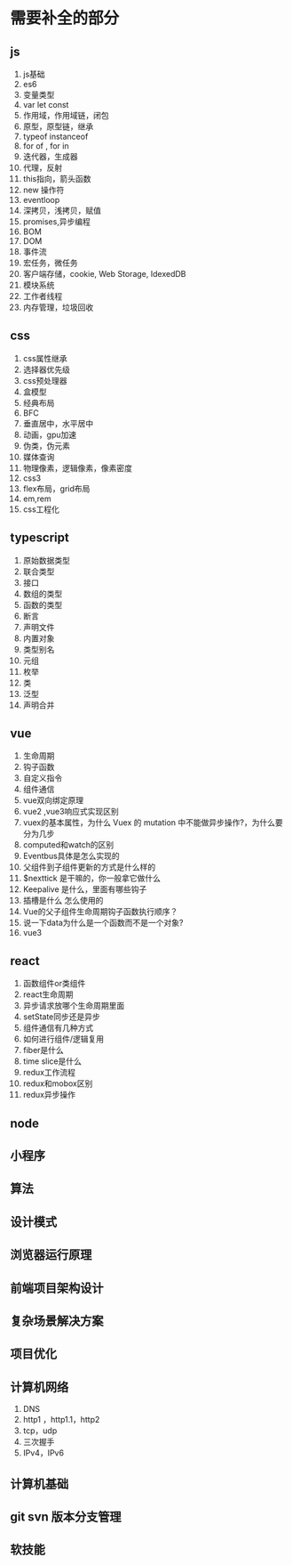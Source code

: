 # 需要补全的部分

## js

1. js基础
2. es6
3. 变量类型
4. var let const
5. 作用域，作用域链，闭包
6. 原型，原型链，继承
7. typeof instanceof
8. for of , for in
9. 迭代器，生成器
10. 代理，反射
10. this指向，箭头函数
12. new 操作符
13. eventloop
14. 深拷贝，浅拷贝，赋值
15. promises,异步编程
16. BOM
17. DOM
18. 事件流
19. 宏任务，微任务
20. 客户端存储，cookie, Web Storage, IdexedDB
21. 模块系统
22. 工作者线程
23. 内存管理，垃圾回收

## css

1. css属性继承
2. 选择器优先级
3. css预处理器
4. 盒模型
5. 经典布局
6. BFC
7. 垂直居中，水平居中
8. 动画，gpu加速
9. 伪类，伪元素
10. 媒体查询
11. 物理像素，逻辑像素，像素密度
12. css3
13. flex布局，grid布局
14. em,rem
15. css工程化

## typescript

1. 原始数据类型
2. 联合类型
3. 接口
4. 数组的类型
5. 函数的类型
6. 断言
7. 声明文件
8. 内置对象
9. 类型别名
10. 元组
11. 枚举
12. 类
13. 泛型
14. 声明合并

## vue

1. 生命周期
2. 钩子函数
3. 自定义指令
4. 组件通信
5. vue双向绑定原理
6. vue2 ,vue3响应式实现区别
7. vuex的基本属性，为什么 Vuex 的 mutation 中不能做异步操作?，为什么要分为几步
8. computed和watch的区别
9. Eventbus具体是怎么实现的
10. 父组件到子组件更新的方式是什么样的
11. $nexttick 是干嘛的，你一般拿它做什么
12. Keepalive 是什么，里面有哪些钩子
13. 插槽是什么 怎么使用的
14. Vue的父子组件生命周期钩子函数执行顺序？
15. 说一下data为什么是一个函数而不是一个对象?
16. vue3

## react 

1. 函数组件or类组件
2. react生命周期
3. 异步请求放哪个生命周期里面
4. setState同步还是异步
5. 组件通信有几种方式
6. 如何进行组件/逻辑复用
7. fiber是什么
8. time slice是什么
9. redux工作流程
10. redux和mobox区别
11. redux异步操作

## node

## 小程序

## 算法

## 设计模式

## 浏览器运行原理

## 前端项目架构设计

## 复杂场景解决方案

## 项目优化
## 计算机网络

1. DNS
2. http1 ，http1.1，http2
3. tcp，udp
4. 三次握手
5. IPv4，IPv6

## 计算机基础
## git svn 版本分支管理
## 软技能